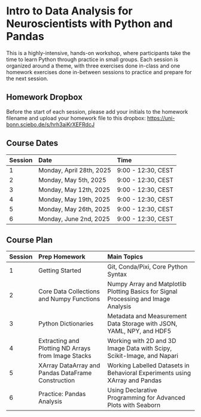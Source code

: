 # Intro to Data Analysis for Neuroscientists with Python and Pandas

This is a highly-intensive, hands-on workshop, where participants take the time to learn Python through practice in small groups.  Each session is organized around a theme, with three exercises done in-class and one homework exercises done in-between sessions to practice and prepare for the next session.
## Homework Dropbox

Before the start of each session, please add your initials to the homework filename and upload your homework file to this dropbox: https://uni-bonn.sciebo.de/s/hrh3aiKrXEFRdcJ

## Course Dates

| Session | Date | Time |
| :-- | :-- | :-- |
| 1 | Monday, April 28th, 2025 | 9:00 - 12:30, CEST |
| 2 | Monday, May 5th, 2025 | 9:00 - 12:30, CEST |
| 3 | Monday, May 12th, 2025 | 9:00 - 12:30, CEST |
| 4 | Monday, May 19th, 2025 | 9:00 - 12:30, CEST |
| 5 | Monday, May 26th, 2025 | 9:00 - 12:30, CEST |
| 6 | Monday, June 2nd, 2025 | 9:00 - 12:30, CEST |


## Course Plan


| Session | Prep Homework | Main Topics | 
| :-- | :-- | :-- |
| 1 | Getting Started | Git, Conda/Pixi, Core Python Syntax |
| 2 | Core Data Collections and Numpy Functions | Numpy Array and Matplotlib Plotting Basics for Signal Processing and Image Analysis|
| 3 | Python Dictionaries | Metadata and Measurement Data Storage with JSON, YAML, NPY, and HDF5 |
| 4 | Extracting and Plotting ND Arrays from Image Stacks | Working with 2D and 3D Image Data with Scipy, Scikit-Image, and Napari |
| 5 | XArray DataArray and Pandas DataFrame Construction | Working Labelled Datasets in Behavioral Experiments using XArray and Pandas |
| 6 | Practice: Pandas Analysis | Using Declarative Programming for Advanced Plots with Seaborn |
